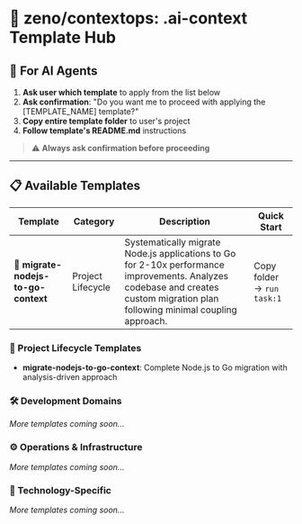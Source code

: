 # 🤖 zeno/contextops: .ai-context Template Hub

## 🎯 For AI Agents

1. **Ask user which template** to apply from the list below
2. **Ask confirmation**: "Do you want me to proceed with applying the [TEMPLATE_NAME] template?"
3. **Copy entire template folder** to user's project
4. **Follow template's README.md** instructions

> ⚠️ **Always ask confirmation before proceeding**

---

## 📋 Available Templates

| Template | Category | Description | Quick Start |
|----------|----------|-------------|-------------|
| 🔄 **migrate-nodejs-to-go-context** | Project Lifecycle | Systematically migrate Node.js applications to Go for 2-10x performance improvements. Analyzes codebase and creates custom migration plan following minimal coupling approach. | Copy folder → `run task:1` |

### 🚀 Project Lifecycle Templates
- **migrate-nodejs-to-go-context**: Complete Node.js to Go migration with analysis-driven approach

### 🛠️ Development Domains
*More templates coming soon...*

### ⚙️ Operations & Infrastructure  
*More templates coming soon...*

### 🎯 Technology-Specific
*More templates coming soon...*

